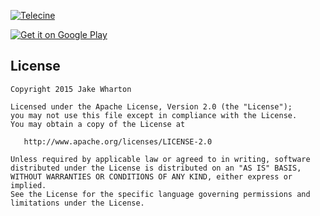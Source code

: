 [![Telecine](art/feature.png)][1]

[![Get it on Google Play](art/en-play-badge.png)][1]



License
-------

    Copyright 2015 Jake Wharton

    Licensed under the Apache License, Version 2.0 (the "License");
    you may not use this file except in compliance with the License.
    You may obtain a copy of the License at

       http://www.apache.org/licenses/LICENSE-2.0

    Unless required by applicable law or agreed to in writing, software
    distributed under the License is distributed on an "AS IS" BASIS,
    WITHOUT WARRANTIES OR CONDITIONS OF ANY KIND, either express or implied.
    See the License for the specific language governing permissions and
    limitations under the License.



 [1]: https://play.google.com/store/apps/details?id=net.nickreynolds.screenrecorder
